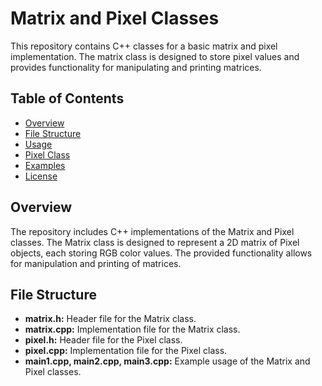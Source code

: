 # Matrix and Pixel Classes

This repository contains C++ classes for a basic matrix and pixel implementation. The matrix class is designed to store pixel values and provides functionality for manipulating and printing matrices.

## Table of Contents

- [Overview](#overview)
- [File Structure](#file-structure)
- [Usage](#usage)
- [Pixel Class](#pixel-class)
- [Examples](#examples)
- [License](#license)

## Overview

The repository includes C++ implementations of the Matrix and Pixel classes. The Matrix class is designed to represent a 2D matrix of Pixel objects, each storing RGB color values. The provided functionality allows for manipulation and printing of matrices.

## File Structure

- **matrix.h:** Header file for the Matrix class.
- **matrix.cpp:** Implementation file for the Matrix class.
- **pixel.h:** Header file for the Pixel class.
- **pixel.cpp:** Implementation file for the Pixel class.
- **main1.cpp, main2.cpp, main3.cpp:** Example usage of the Matrix and Pixel classes.


